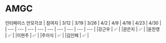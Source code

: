 # AMGC
인터페이스 안모각코
| 참여자 | 3/12 | 3/19 | 3/26 | 4/2 | 4/9 | 4/16 | 4/23 | 4/30 |
| --- | --- | --- | --- | --- | --- | --- | --- | --- |
|강근우 | ✅ |
|권은지 | ✅ |
|윤찬영 | ✅ |
|이현주 | ✅ |
|주이식 | ✅ |
|김인페 | ✅ |